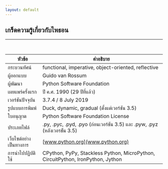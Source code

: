 ```yaml
---
layout: default
---
```


## เกร็ดความรู้เกี่ยวกับไพธอน

---

<br>

 หัวข้อ   | คำอธิบาย 
--------|---------
 กระบวนทัศน์ | functional, imperative, object-oriented, reflective
 ผู้ออกแบบ | Guido van Rossum
 ผู้พัฒนา | Python Software Foundation
 เผยแพร่ครั้งแรก | ปี ค.ศ. 1990 (29 ปีที่แล้ว)
 เวอร์ชันปัจจุบัน | 3.7.4 / 8 July 2019
 รูปแบบการพิมพ์ | Duck, dynamic, gradual (ตั้งแต่เวอร์ชัน 3.5)
 ใบอนุญาต | Python Software Foundation License
 ประเภทไฟล์ | .py, .pyc, .pyd, .pyo (ก่อนเวอร์ชัน 3.5) และ .pyw, .pyz (หลังเวอรช์ัน 3.5)
 เว็บไซต์อย่างเป็นทางการ | [www.python.org](www.python.org)
 การนำไปปฏิบัติใช้ | CPython, PyPy, Stackless Python, MicroPython, CircuitPython, IronPython, Jython
